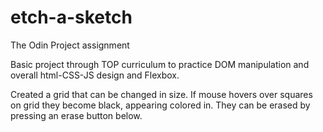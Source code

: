 # etch-a-sketch
The Odin Project assignment

Basic project through TOP curriculum to practice DOM manipulation and overall html-CSS-JS design and Flexbox.

Created a grid that can be changed in size. If mouse hovers over squares on grid they become black, appearing colored in. They can be erased
by pressing an erase button below.